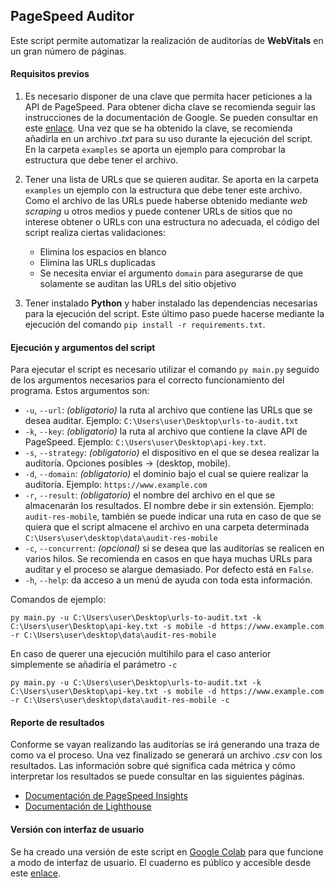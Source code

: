 ## PageSpeed Auditor

Este script permite automatizar la realización de auditorías de **WebVitals** en un gran número de páginas.

#### Requisitos previos

1. Es necesario disponer de una clave que permita hacer peticiones a la API de PageSpeed. Para obtener dicha clave se recomienda seguir las instrucciones de la documentación de Google. Se pueden consultar en este [enlace](https://developers.google.com/speed/docs/insights/v5/get-started#APIKey). Una vez que se ha obtenido la clave, se recomienda añadirla en un archivo *.txt* para su uso durante la ejecución del script. En la carpeta `examples` se aporta un ejemplo para comprobar la estructura que debe tener el archivo.

2. Tener una lista de URLs que se quieren auditar. Se aporta en la carpeta `examples` un ejemplo con la estructura que debe tener este archivo. Como el archivo de las URLs puede haberse obtenido mediante *web scraping* u otros medios y puede contener URLs de sitios que no interese obtener o URLs con una estructura no adecuada, el código del script realiza ciertas validaciones:
    * Elimina los espacios en blanco
    * Elimina las URLs duplicadas
    * Se necesita enviar el argumento `domain` para asegurarse de que solamente se auditan las URLs del sitio objetivo

3. Tener instalado **Python** y haber instalado las dependencias necesarias para la ejecución del script. Este último paso puede hacerse mediante la ejecución del comando `pip install -r requirements.txt`.

#### Ejecución y argumentos del script

Para ejecutar el script es necesario utilizar el comando `py main.py` seguido de los argumentos necesarios para el correcto funcionamiento del programa. Estos argumentos son:

* `-u`, `--url`: *(obligatorio)* la ruta al archivo que contiene las URLs que se desea auditar. Ejemplo: `C:\Users\user\Desktop\urls-to-audit.txt`
* `-k`, `--key`: *(obligatorio)* la ruta al archivo que contiene la clave API de PageSpeed. Ejemplo: `C:\Users\user\Desktop\api-key.txt`.
* `-s`, `--strategy`: *(obligatorio)* el dispositivo en el que se desea realizar la auditoría. Opciones posibles &rarr; (desktop, mobile).
* `-d`, `--domain`: *(obligatorio)* el dominio bajo el cual se quiere realizar la auditoría. Ejemplo: `https://www.example.com`
* `-r`, `--result`: *(obligatorio)* el nombre del archivo en el que se almacenarán los resultados. El nombre debe ir sin extensión. Ejemplo: `audit-res-mobile`, también se puede indicar una ruta en caso de que se quiera que el script almacene el archivo en una carpeta determinada `C:\Users\user\desktop\data\audit-res-mobile`
* `-c`, `--concurrent`: *(opcional)* si se desea que las auditorías se realicen en varios hilos. Se recomienda en casos en que haya muchas URLs para auditar y el proceso se alargue demasiado. Por defecto está en `False`.
* `-h`, `--help`: da acceso a un menú de ayuda con toda esta información.

Comandos de ejemplo:

`py main.py -u C:\Users\user\Desktop\urls-to-audit.txt -k C:\Users\user\Desktop\api-key.txt -s mobile -d https://www.example.com -r C:\Users\user\desktop\data\audit-res-mobile`

En caso de querer una ejecución multihilo para el caso anterior simplemente se añadiría el parámetro `-c`

`py main.py -u C:\Users\user\Desktop\urls-to-audit.txt -k C:\Users\user\Desktop\api-key.txt -s mobile -d https://www.example.com -r C:\Users\user\desktop\data\audit-res-mobile -c`

#### Reporte de resultados

Conforme se vayan realizando las auditorías se irá generando una traza de como va el proceso. Una vez finalizado se generará un archivo *.csv* con los resultados. Las información sobre qué significa cada métrica y cómo interpretar los resultados se puede consultar en las siguientes páginas.

* [Documentación de PageSpeed Insights](https://developers.google.com/speed/docs/insights/v5/about)
* [Documentación de Lighthouse](https://developer.chrome.com/docs/lighthouse/)

#### Versión con interfaz de usuario

Se ha creado una versión de este script en [Google Colab](https://colab.research.google.com/) para que funcione a modo de interfaz de usuario. El cuaderno es público y accesible desde este [enlace]().
